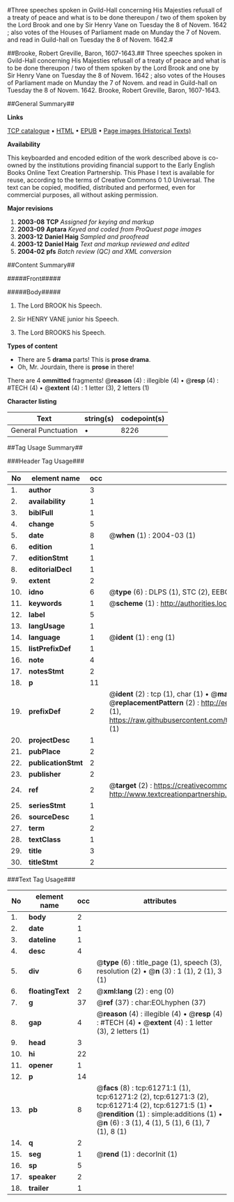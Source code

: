 #Three speeches spoken in Gvild-Hall concerning His Majesties refusall of a treaty of peace and what is to be done thereupon / two of them spoken by the Lord Brook and one by Sir Henry Vane on Tuesday the 8 of Novem. 1642 ; also votes of the Houses of Parliament made on Munday the 7 of Novem. and read in Guild-hall on Tuesday the 8 of Novem. 1642.#

##Brooke, Robert Greville, Baron, 1607-1643.##
Three speeches spoken in Gvild-Hall concerning His Majesties refusall of a treaty of peace and what is to be done thereupon / two of them spoken by the Lord Brook and one by Sir Henry Vane on Tuesday the 8 of Novem. 1642 ; also votes of the Houses of Parliament made on Munday the 7 of Novem. and read in Guild-hall on Tuesday the 8 of Novem. 1642.
Brooke, Robert Greville, Baron, 1607-1643.

##General Summary##

**Links**

[TCP catalogue](http://www.ota.ox.ac.uk/tcp/)  • 
[HTML](http://tei.it.ox.ac.uk/tcp/Texts-HTML/free/A29/A29668.html)  • 
[EPUB](http://tei.it.ox.ac.uk/tcp/Texts-EPUB/free/A29/A29668.epub) • 
[Page images (Historical Texts)](https://data.historicaltexts.jisc.ac.uk/view?pubId=eebo-12401921e&pageId=eebo-12401921e-61271-1)

**Availability**

This keyboarded and encoded edition of the
	       work described above is co-owned by the institutions
	       providing financial support to the Early English Books
	       Online Text Creation Partnership. This Phase I text is
	       available for reuse, according to the terms of Creative
	       Commons 0 1.0 Universal. The text can be copied,
	       modified, distributed and performed, even for
	       commercial purposes, all without asking permission.

**Major revisions**

1. __2003-08__ __TCP__ *Assigned for keying and markup*
1. __2003-09__ __Aptara__ *Keyed and coded from ProQuest page images*
1. __2003-12__ __Daniel Haig__ *Sampled and proofread*
1. __2003-12__ __Daniel Haig__ *Text and markup reviewed and edited*
1. __2004-02__ __pfs__ *Batch review (QC) and XML conversion*

##Content Summary##

#####Front#####

#####Body#####

1. The Lord BROOK his Speech.

1. Sir HENRY VANE junior his Speech.

1. The Lord BROOKS his Speech.

**Types of content**

  * There are 5 **drama** parts! This is **prose drama**.
  * Oh, Mr. Jourdain, there is **prose** in there!

There are 4 **ommitted** fragments! 
 @__reason__ (4) : illegible (4)  •  @__resp__ (4) : #TECH (4)  •  @__extent__ (4) : 1 letter (3), 2 letters (1)

**Character listing**


|Text|string(s)|codepoint(s)|
|---|---|---|
|General Punctuation|•|8226|

##Tag Usage Summary##

###Header Tag Usage###

|No|element name|occ|attributes|
|---|---|---|---|
|1.|__author__|3||
|2.|__availability__|1||
|3.|__biblFull__|1||
|4.|__change__|5||
|5.|__date__|8| @__when__ (1) : 2004-03 (1)|
|6.|__edition__|1||
|7.|__editionStmt__|1||
|8.|__editorialDecl__|1||
|9.|__extent__|2||
|10.|__idno__|6| @__type__ (6) : DLPS (1), STC (2), EEBO-CITATION (1), OCLC (1), VID (1)|
|11.|__keywords__|1| @__scheme__ (1) : http://authorities.loc.gov/ (1)|
|12.|__label__|5||
|13.|__langUsage__|1||
|14.|__language__|1| @__ident__ (1) : eng (1)|
|15.|__listPrefixDef__|1||
|16.|__note__|4||
|17.|__notesStmt__|2||
|18.|__p__|11||
|19.|__prefixDef__|2| @__ident__ (2) : tcp (1), char (1)  •  @__matchPattern__ (2) : ([0-9\-]+):([0-9IVX]+) (1), (.+) (1)  •  @__replacementPattern__ (2) : http://eebo.chadwyck.com/downloadtiff?vid=$1&page=$2 (1), https://raw.githubusercontent.com/textcreationpartnership/Texts/master/tcpchars.xml#$1 (1)|
|20.|__projectDesc__|1||
|21.|__pubPlace__|2||
|22.|__publicationStmt__|2||
|23.|__publisher__|2||
|24.|__ref__|2| @__target__ (2) : https://creativecommons.org/publicdomain/zero/1.0/ (1), http://www.textcreationpartnership.org/docs/. (1)|
|25.|__seriesStmt__|1||
|26.|__sourceDesc__|1||
|27.|__term__|2||
|28.|__textClass__|1||
|29.|__title__|3||
|30.|__titleStmt__|2||


###Text Tag Usage###

|No|element name|occ|attributes|
|---|---|---|---|
|1.|__body__|2||
|2.|__date__|1||
|3.|__dateline__|1||
|4.|__desc__|4||
|5.|__div__|6| @__type__ (6) : title_page (1), speech (3), resolution (2)  •  @__n__ (3) : 1 (1), 2 (1), 3 (1)|
|6.|__floatingText__|2| @__xml:lang__ (2) : eng (0)|
|7.|__g__|37| @__ref__ (37) : char:EOLhyphen (37)|
|8.|__gap__|4| @__reason__ (4) : illegible (4)  •  @__resp__ (4) : #TECH (4)  •  @__extent__ (4) : 1 letter (3), 2 letters (1)|
|9.|__head__|3||
|10.|__hi__|22||
|11.|__opener__|1||
|12.|__p__|14||
|13.|__pb__|8| @__facs__ (8) : tcp:61271:1 (1), tcp:61271:2 (2), tcp:61271:3 (2), tcp:61271:4 (2), tcp:61271:5 (1)  •  @__rendition__ (1) : simple:additions (1)  •  @__n__ (6) : 3 (1), 4 (1), 5 (1), 6 (1), 7 (1), 8 (1)|
|14.|__q__|2||
|15.|__seg__|1| @__rend__ (1) : decorInit (1)|
|16.|__sp__|5||
|17.|__speaker__|2||
|18.|__trailer__|1||
